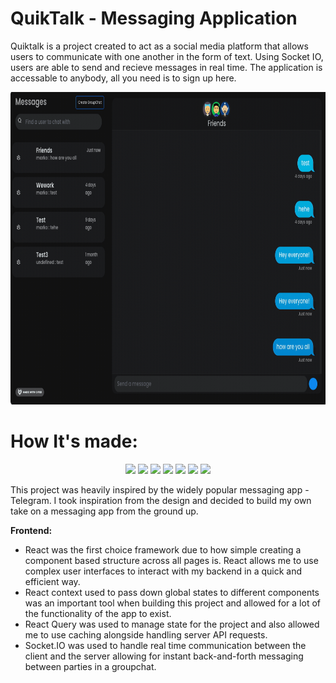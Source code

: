 # QuikTalk - Messaging Application

Quiktalk is a project created to act as a social media platform that allows users to communicate with one another in the form of text. Using Socket IO, users are able to send and recieve messages in real time. The application is accessable to anybody, all you need is to sign up here.

<p align="center" >
<img src="https://github.com/MarkoSOE/MarkoSOE/blob/main/QuikTalkDemo.gif" height="500px" />
</p>

# How It's made: 
<p align="center">
<img src="https://img.shields.io/badge/react-%2320232a.svg?style=for-the-badge&logo=react&logoColor=%2361DAFB" height=25>
<img src="https://img.shields.io/badge/express.js-%23404d59.svg?style=for-the-badge&logo=express&logoColor=%2361DAFB" height=25>
<img src="https://img.shields.io/badge/node.js-6DA55F?style=for-the-badge&logo=node.js&logoColor=white" height=25>
<img src="https://img.shields.io/badge/MongoDB-%234ea94b.svg?style=for-the-badge&logo=mongodb&logoColor=white" height=25>
<img src="https://img.shields.io/badge/javascript-%23323330.svg?style=for-the-badge&logo=javascript&logoColor=%23F7DF1E" height=25>
<img src="https://img.shields.io/badge/css3-%231572B6.svg?style=for-the-badge&logo=css3&logoColor=white" height=25>
<img src="https://img.shields.io/badge/Socket.io-black?style=for-the-badge&logo=socket.io&badgeColor=010101" height=25>
</p>

This project was heavily inspired by the widely popular messaging app - Telegram. I took inspiration from the design and decided to build my own take on a messaging app from the ground up.

<b>Frontend: </b>
- React was the first choice framework due to how simple creating a component based structure across all pages is. React allows me to use complex user interfaces to interact with my backend in a quick and efficient way.
- React context used to pass down global states to different components was an important tool when building this project and allowed for a lot of the functionality of the app to exist. 
- React Query was used to manage state for the project and also allowed me to use caching alongside handling server API requests.
- Socket.IO was used to handle real time communication between the client and the server allowing for instant back-and-forth messaging between parties in a groupchat.

